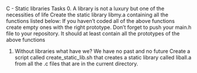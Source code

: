 C - Static libraries
Tasks
0. A library is not a luxury but one of the necessities of life
Create the static library libmy.a containing all the functions listed below:
If you haven’t coded all of the above functions create empty ones with the right prototype.
Don’t forget to push your main.h file to your repository. It should at least contain all the prototypes of the above functions

1. Without libraries what have we? We have no past and no future
Create a script called create_static_lib.sh that creates a static library called liball.a from all the .c files that are in the current directory.
